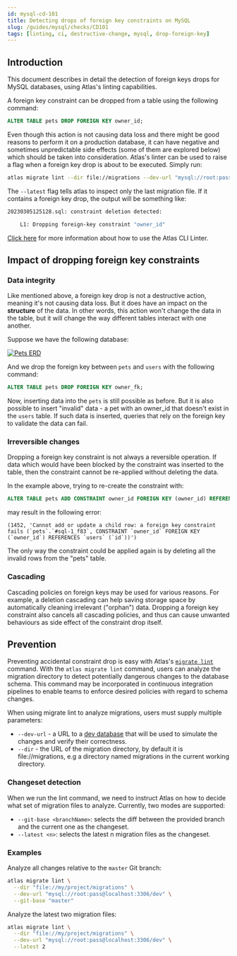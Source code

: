 ```yaml
---
id: mysql-cd-101
title: Detecting drops of foreign key constraints on MySQL
slug: /guides/mysql/checks/CD101
tags: [linting, ci, destructive-change, mysql, drop-foreign-key]
---
```


## Introduction

This document describes in detail the detection of foreign keys drops for MySQL databases, 
using Atlas's linting capabilities.

A foreign key constraint can be dropped from a table using the following command:
```sql
ALTER TABLE pets DROP FOREIGN KEY owner_id;
```

Even though this action is not causing data loss and there might be good reasons to perform it on a production database, it can have negative and sometimes unpredictable side effects (some of them are explored below) which should be taken into consideration.
Atlas's linter can be used to raise a flag when a foreign key drop is about to be executed. Simply run:
```bash
atlas migrate lint --dir file://migrations --dev-url "mysql://root:pass@localhost:3306/dev" --latest 1
```
The `--latest` flag tells atlas to inspect only the last migration file. If it contains a foreign key drop, the output will be something like:

```bash
20230305125128.sql: constraint deletion detected:

	L1: Dropping foreign-key constraint "owner_id"
```

[Click here](/versioned/lint) for more information about how to use the Atlas CLI Linter.

## Impact of dropping foreign key constraints

### Data integrity
Like mentioned above, a foreign key drop is not a destructive action, meaning it's not causing data loss. But it does have an impact on the **structure** of the data. In other words, this action won't change the data in the table, but it will change the way different tables interact with one another.

Suppose we have the following database:
<p style={{textAlign: "center"}}><a href="https://gh.atlasgo.cloud/explore/e3d188d0"><img src="https://atlasgo.io/uploads/users-pets.png" alt="Pets ERD"/></a></p>

 And we drop the foreign key between `pets` and `users` with the following command: 

```sql
ALTER TABLE pets DROP FOREIGN KEY owner_fk;
```

Now, inserting data into the `pets` is still possible as before. But it is also possible to insert "invalid" data - a pet with an owner_id that doesn't exist in the `users` table. If such data is inserted, queries that rely on the foreign key to validate the data can fail.


### Irreversible changes
Dropping a foreign key constraint is not always a reversible operation. If data which would have been blocked by the constraint was inserted to the table, then the constraint cannot be re-applied without deleting the data.

In the example above, trying to re-create the constraint with:
```sql
ALTER TABLE pets ADD CONSTRAINT owner_id FOREIGN KEY (owner_id) REFERENCES users (id);
```
may result in the following error:
```
(1452, 'Cannot add or update a child row: a foreign key constraint fails (`pets`.`#sql-1_f83`, CONSTRAINT `owner_id` FOREIGN KEY (`owner_id`) REFERENCES `users` (`id`))')
```

The only way the constraint could be applied again is by deleting all the invalid rows from the "pets" table.

### Cascading
Cascading policies on foreign keys may be used for various reasons. For example, a deletion cascading can help saving storage space by automatically cleaning irrelevant ("orphan") data. Dropping a foreign key constraint also cancels all cascading policies, and thus can cause unwanted behaviours as side effect of the constraint drop itself.

## Prevention

Preventing accidental constraint drop is easy with Atlas's [`migrate lint`](/versioned/lint)
command. With the `atlas migrate lint` command, users can analyze the migration directory to 
detect potentially dangerous changes to the database schema. This command may be 
incorporated in continuous integration pipelines to enable teams to enforce 
desired policies with regard to schema changes.

When using migrate lint to analyze migrations, users must supply multiple parameters:

* `--dev-url` - a URL to a [dev database](/concepts/dev-database) that will be used to simulate the changes and verify their correctness.
* `--dir` - the URL of the migration directory, by default it is file://migrations, e.g a directory named migrations in the current working directory.

### Changeset detection

When we run the lint command, we need to instruct Atlas on how to decide what set of migration files to analyze. 
Currently, two modes are supported:

* `--git-base <branchName>`: selects the diff between the provided branch and the current one as the changeset.
* `--latest <n>`: selects the latest n migration files as the changeset.

### Examples

Analyze all changes relative to the `master` Git branch:

```bash
atlas migrate lint \
  --dir "file://my/project/migrations" \
  --dev-url "mysql://root:pass@localhost:3306/dev" \
  --git-base "master"
```

Analyze the latest two migration files:

```bash
atlas migrate lint \
  --dir "file://my/project/migrations" \
  --dev-url "mysql://root:pass@localhost:3306/dev" \
  --latest 2
```